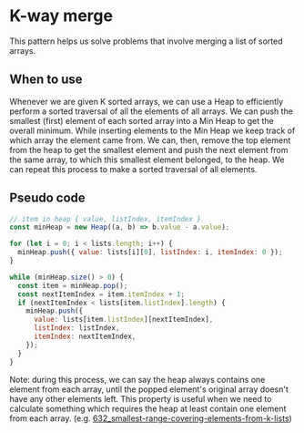 # K-way merge

This pattern helps us solve problems that involve merging a list of sorted arrays.

## When to use

Whenever we are given K sorted arrays, we can use a Heap to efficiently perform a sorted traversal of all the elements of all arrays. We can push the smallest (first) element of each sorted array into a Min Heap to get the overall minimum. While inserting elements to the Min Heap we keep track of which array the element came from. We can, then, remove the top element from the heap to get the smallest element and push the next element from the same array, to which this smallest element belonged, to the heap. We can repeat this process to make a sorted traversal of all elements.

## Pseudo code

```javascript
// item in heap { value, listIndex, itemIndex }
const minHeap = new Heap((a, b) => b.value - a.value);

for (let i = 0; i < lists.length; i++) {
  minHeap.push({ value: lists[i][0], listIndex: i, itemIndex: 0 });
}

while (minHeap.size() > 0) {
  const item = minHeap.pop();
  const nextItemIndex = item.itemIndex + 1;
  if (nextItemIndex < lists[item.listIndex].length) {
    minHeap.push({
      value: lists[item.listIndex][nextItemIndex],
      listIndex: listIndex,
      itemIndex: nextItemIndex,
    });
  }
}
```

Note: during this process, we can say the heap always contains one element from each array, until the popped element's original array doesn't have any other elements left. This property is useful when we need to calculate something which requires the heap at least contain one element from each array. (e.g. [632_smallest-range-covering-elements-from-k-lists](./632_smallest-range-covering-elements-from-k-lists.js))
